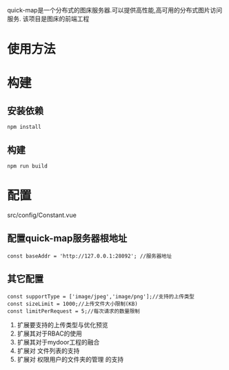 quick-map是一个分布式的图床服务器.可以提供高性能,高可用的分布式图片访问服务.
该项目是图床的前端工程

# 使用方法  

# 构建

## 安装依赖

```  
npm install
```  
## 构建

```  
npm run build
```  

# 配置

src/config/Constant.vue

## 配置quick-map服务器根地址

```  
const baseAddr = 'http://127.0.0.1:28092'; //服务器地址
```

## 其它配置

```  
const supportType = ['image/jpeg','image/png'];//支持的上传类型
const sizeLimit = 1000;//上传文件大小限制(KB)
const limitPerRequest = 5;//每次请求的数量限制

```  

1. 扩展要支持的上传类型与优化预览 
2. 扩展其对于RBAC的使用
3. 扩展其对于mydoor工程的融合
4. 扩展对 文件列表的支持
5. 扩展对 权限用户的文件夹的管理 的支持
